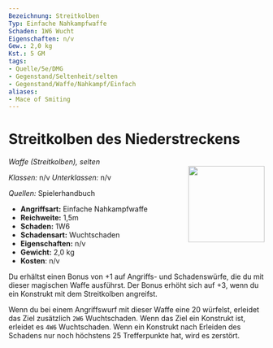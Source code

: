 ```yaml
---
Bezeichnung: Streitkolben
Typ: Einfache Nahkampfwaffe
Schaden: 1W6 Wucht
Eigenschaften: n/v
Gew.: 2,0 kg
Kst.: 5 GM
tags:
- Quelle/5e/DMG
- Gegenstand/Seltenheit/selten
- Gegenstand/Waffe/Nahkampf/Einfach
aliases:
- Mace of Smiting
---
```

# Streitkolben des Niederstreckens
*Waffe (Streitkolben), selten*  
<img src="Mace-of-Smiting.webp" align="right" width="150">

_Klassen:_ n/v 
_Unterklassen:_  n/v

_Quellen:_ Spielerhandbuch

- **Angriffsart:** Einfache Nahkampfwaffe
- **Reichweite:** 1,5m
- **Schaden:** 1W6
- **Schadensart:** Wuchtschaden
- **Eigenschaften:** n/v
- **Gewicht:** 2,0 kg
- **Kosten**: n/v

Du erhältst einen Bonus von +1 auf Angriffs- und Schadenswürfe, die du mit dieser magischen Waffe ausführst. Der Bonus erhöht sich auf +3, wenn du ein Konstrukt mit dem Streitkolben angreifst.

Wenn du bei einem Angriffswurf mit dieser Waffe eine 20 würfelst, erleidet das Ziel zusätzlich `2W6` Wuchtschaden. Wenn das Ziel ein Konstrukt ist, erleidet es `4W6` Wuchtschaden. Wenn ein Konstrukt nach Erleiden des Schadens nur noch höchstens 25 Trefferpunkte hat, wird es zerstört.